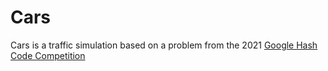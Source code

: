 # Cars

Cars is a traffic simulation based on a problem from the 2021 [Google Hash Code Competition](https://codingcompetitions.withgoogle.com/hashcode)
